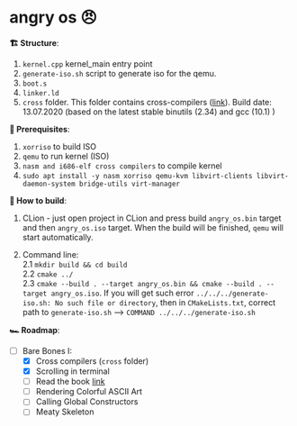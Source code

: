 # angry os 😠

**🏗 Structure**:
1. `kernel.cpp` kernel_main entry point  
2. `generate-iso.sh` script to generate iso for the qemu. 
3. `boot.s`  
4. `linker.ld`  
5. `cross` folder. This folder contains cross-compilers ([link](https://wiki.osdev.org/GCC_Cross-Compiler)). Build date: 13.07.2020 (based on the latest stable binutils (2.34) and gcc (10.1) )

**📝 Prerequisites**:  
1. `xorriso` to build ISO  
2. `qemu` to run kernel (ISO)  
3. `nasm and i686-elf cross compilers` to compile kernel  
3. `sudo apt install -y nasm xorriso qemu-kvm libvirt-clients libvirt-daemon-system bridge-utils virt-manager`


**🧱 How to build**:  
1. CLion - just open project in CLion and press build `angry_os.bin` target and then `angry_os.iso` target. When the build
   will be finished, `qemu` will start automatically.  
   
2. Command line:  
   2.1 `mkdir build && cd build`  
   2.2 `cmake ../`  
   2.3 `cmake --build . --target angry_os.bin && cmake --build . --target angry_os.iso`. If you will get such error `../../../generate-iso.sh: No such file or directory`,
       then in `CMakeLists.txt`, correct path to `generate-iso.sh` --> `COMMAND ../../../generate-iso.sh`  

**🏎 Roadmap**:
- [ ] Bare Bones I:  
  - [x] Cross compilers (`cross` folder)  
  - [X] Scrolling in terminal
  - [ ] Read the book [link](https://www.cs.bham.ac.uk/~exr/lectures/opsys/10_11/lectures/os-dev.pdf)
  - [ ] Rendering Colorful ASCII Art
  - [ ] Calling Global Constructors
  - [ ] Meaty Skeleton
